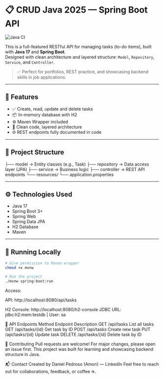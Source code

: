 # 📋 CRUD Java 2025 — Spring Boot API
![Java CI](https://github.com/Amonvix/JAVA-CRUD-2025-SPRINGBOOT/actions/workflows/ci.yml/badge.svg)


This is a full-featured RESTful API for managing tasks (to-do items), built with **Java 17** and **Spring Boot**.  
Designed with clean architecture and layered structure: `Model`, `Repository`, `Service`, and `Controller`.

> ✅ Perfect for portfolios, REST practice, and showcasing backend skills in job applications.

---

## 🚀 Features

- ✅ Create, read, update and delete tasks
- 📦 In-memory database with H2
- ⚙️ Maven Wrapper included
- 📁 Clean code, layered architecture
- 🌐 REST endpoints fully documented in code

---

## 📂 Project Structure
├── model → Entity classes (e.g., Task)
├── repository → Data access layer (JPA)
├── service → Business logic
├── controller → REST API endpoints
└── resources/
└── application.properties

---

## ⚙️ Technologies Used

- Java 17
- Spring Boot 3+
- Spring Web
- Spring Data JPA
- H2 Database
- Maven

---

## 🧪 Running Locally

```bash
# Give permission to Maven wrapper
chmod +x mvnw

# Run the project
./mvnw spring-boot:run
```

Access:

API: http://localhost:8080/api/tasks

H2 Console: http://localhost:8080/h2-console
JDBC URL: jdbc:h2:mem:testdb | User: sa

🔁 API Endpoints
Method	Endpoint	Description
GET	/api/tasks	List all tasks
GET	/api/tasks/{id}	Get task by ID
POST	/api/tasks	Create new task
PUT	/api/tasks/{id}	Update task
DELETE	/api/tasks/{id}	Delete task by ID

🤝 Contributing
Pull requests are welcome! For major changes, please open an issue first.
This project was built for learning and showcasing backend structure in Java.

📬 Contact
Created by Daniel Pedroso (Amon) — LinkedIn
Feel free to reach out for collaborations, feedback, or coffee ☕.
